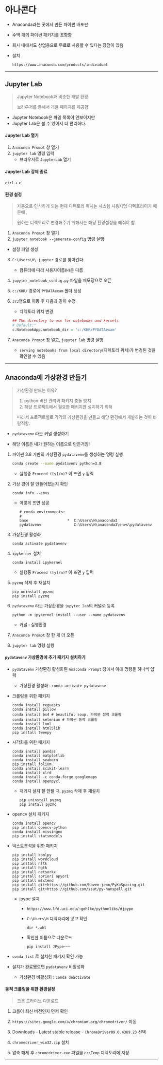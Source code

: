 # 아나콘다

* Anaconda라는 곳에서 만든 파이썬 배포판
* 수백 개의 파이썬 패키지를 포함함
* 회사 내에서도 상업용으로 무료로 사용할 수 있다는 장점이 있음

* 설치

  `https://www.anaconda.com/products/individual`



---



## Jupyter Lab

> Jupyter Notebook과 비슷한 개발 환경
>
> 브라우저를 통해서 개발 페이지를 제공함

* Jupyter Notebook은 파일 목록이 안보이지만
* Jupyter Lab은 볼 수 있어서 더 편리하다.

#### Jupyter Lab 열기

1. `Anaconda Prompt` 창 열기
2. `jupyter lab` 명령 입력
   * 브라우저로 `JupyterLab` 열기

#### Jupyter Lab 강제 종료

`ctrl` + `c`

#### 환경 설정

> 자동으로 인식하게 되는 현재 디렉토리 위치는 시스템 사용자명 디렉토리이기 때문에 ,
>
> 원하는 디렉토리로 변경해주기 위해서는 해당 환경설정을 해줘야 함

1. `Anaconda Prompt` 창 열기
2. `jupyter notebook --generate-config` 명령 실행
   
* 설정 파일 생성
  
3. `C:\Users\H\.jupyter` 경로를 찾아간다.

   * 컴퓨터에 따라 사용자이름(`H`)은 다름

4. `jupyter_notebook_config.py` 파일을 메모장으로 오픈

5. `c:/KHR/` 경로에 `PYDATAexam` 폴더 생성

6. `373`행으로 이동 후 다음과 같이 수정

   * 디렉토리 위치 변경

   ```R
   ## The directory to use for notebooks and kernels
   # Default:"
   c.NotebookApp.notebook_dir = 'c:/KHR/PYDATAexam'
   ```

7. `Anaconda Prompt` 창 열고, `jupyter lab` 명령 실행
   
   * `serving notebooks from local directory`(디렉토리 위치)가 변경된 것을 확인할 수 있음



---



## Anaconda에 가상환경 만들기

> 가상환경 만드는 이유? 
>
> 1. python 버전 관리와 패키지 충돌 방지
> 2. 해당 프로젝트에서 필요한 패키지만 설치하기 위해
>
> 따라서 프로젝트별로 각각의 가상환경을 만들고 해당 환경에서 개발하는 것이 바람직함.

* `pydatavenv` 라는 커널 생성하기

* 해당 이름은 내가 원하는 이름으로 만든거임!

1. 파이썬 3.8 기반의 가상환경 `pydatavenv`를 생성하는 명령 실행

   ```sh
   conda create --name pydatavenv python=3.8
   ```

   * 실행중 `Proceed ([y]/n)?` 이 뜨면 `y` 입력

2. 가상 경이 잘 만들어졌는지 확인

   ```shell
   conda info --envs
   ```

   * 이렇게 뜨면 성공

     ```shell
     # conda environments:
     #
     base                  *  C:\Users\H\anaconda3
     pydatavenv               C:\Users\H\anaconda3\envs\pydatavenv
     ```

3. 가상환경 활성화

   ```shell
   conda activate pydatavenv
   ```

4. `ipykerner` 설치

   ```shell
   conda install ipykernel
   ```

   * 실행중 `Proceed ([y]/n)?` 이 뜨면 `y` 입력

5. `pyzmq` 삭제 후 재설치

   ```shell
   pip uninstall pyzmq
   pip install pyzmq
   ```

6. `pydatavenv` 라는 가상환경을 `jupyter lab`의 커널로 등록

   ```shell
   python -m ipykernel install --user --name pydatavenv
   ```

   * 커널 : 실행환경

7. `Anaconda Prompt` 창 한 개 더 오픈
8. `jupyter lab` 명령 실행

#### `pydatavenv` 가상환경에 추가 패키지 설치하기

* `pydatavenv` 가상환경 활성화된  `Anaconda Prompt` 창에서 아래 명령들 하나씩 입력

  * 가상환경 활성화 : `conda activate pydatavenv`
  
* 크롤링을 위한 패키지

  ```shell
  conda install requests
  conda install pillow
  conda install bs4 # beautiful soup. 파이썬 정적 크롤링
  conda install selenium # 파이썬 동적 크롤링
  conda install lxml
  conda install html5lib
  pip install tweepy
  ```

* 시각화를 위한 패키지

  ```shell
  conda install pandas
  conda install matplotlib
  conda install seaborn
  pip install folium
  conda install scikit-learn
  conda install xlrd
  conda install -c conda-forge googlemaps
  conda install openpyxl
  ```

  * 패키지 설치 잘 안될 때, `pyzmq` 삭제 후 재설치 

    ```
    pip uninstall pyzmq
    pip install pyzmq
    ```

* opencv 설치 패키지

  ```
  conda install opencv
  pip install opencv-python
  conda install missingno
  pip install statsmodels
  ```

* 텍스트분석을 위한 패키지

  ```
  pip install konlpy
  pip install wordcloud
  pip install nltk
  pip install hgtk
  pip install netsorkx
  pip install apriori apyori
  pip install mlxtend
  pip install git+https://github.com/haven-jeon/PyKoSpacing.git
  pip install git+https://github.com/ssut/py-hanspell.git
  ```

  * jpype 설치

    * `https://www.lfd.uci.edu/~gohlke/pythonlibs/#jpype`

    * `C:\Users\H` 디렉터리에 넣고 확인

      ```
      dir *.whl
      ```

    * 확인한 이름으로 다운로드

      ```
      pip install JPype~~~
      ```

      

* `conda list` 로 설치한 패키지 확인 가능
* 설치가 완료됐으면 `pydatavenv` 비활성화

  * 가상환경 비활성화 : `conda deactivate`

#### 동적 크롤링을 위한 환경설정

> 크롬 드라이브 다운로드

1. 크롬이 최신 버전인지 먼저 확인

2. `https://sites.google.com/a/chromium.org/chromedriver/` 이동
3. Downloads - Latest stable release - `ChromeDriver89.0.4389.23` 선택
4. `chromedriver_win32.zip` 설치
5. 압축 해제 후 `chromedriver.exe` 파일을 `c:\Temp` 디렉토리에 저장



---




